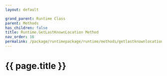 ```yaml
---
layout: default

grand_parent: Runtime Class
parent: Methods
has_children: false
title: Runtime.GetLastKnownLocation Method
nav_order: 16
permalink: /package/runtimepackage/runtime/methods/getlastknownlocation
---
```

# {{ page.title }}